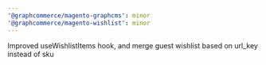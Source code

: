 ```yaml
---
'@graphcommerce/magento-graphcms': minor
'@graphcommerce/magento-wishlist': minor
---
```


Improved useWishlistItems hook, and merge guest wishlist based on url_key instead of sku
